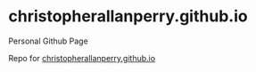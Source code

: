 # christopherallanperry.github.io
Personal Github Page

Repo for [christopherallanperry.github.io](christopherallanperry.github.io)
